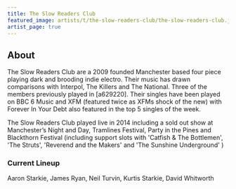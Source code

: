 ```yaml
---
title: The Slow Readers Club
featured_image: artists/t/the-slow-readers-club/the-slow-readers-club.jpg
artist_page: true
---
```

## About

The Slow Readers Club are a 2009 founded Manchester based four piece playing dark and brooding indie electro. Their music has drawn comparisons with Interpol, The Killers and The National.
Three of the members previously played in [a629220].
Their singles have been played on BBC 6 Music and XFM (featured twice as XFMs shock of the new) with Forever In Your Debt also featured in the top 5 singles of the week. 

The Slow Readers Club played live in 2014 including a sold out show at Manchester’s Night and Day, Tramlines Festival, Party in the Pines and Blackthorn Festival (including support slots with 'Catfish & The Bottlemen', 'The Struts', 'Reverend and the Makers' and 'The Sunshine Underground' ) 

### Current Lineup

Aaron Starkie, James Ryan, Neil Turvin, Kurtis Starkie, David Whitworth

